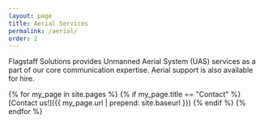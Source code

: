 ```yaml
---
layout: page
title: Aerial Services
permalink: /aerial/
order: 2
---
```


Flagstaff Solutions provides Unmanned Aerial System (UAS) services as a part of our core communication expertise.  Aerial support is also available for hire.

{% for my_page in site.pages %}
{% if my_page.title == "Contact" %}
[Contact us!]({{ my_page.url | prepend: site.baseurl }})
{% endif %}
{% endfor %}
